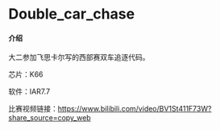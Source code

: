 # Double_car_chase

#### 介绍
大二参加飞思卡尔写的西部赛双车追逐代码。

芯片：K66

软件：IAR7.7

比赛视频链接：https://www.bilibili.com/video/BV1St411F73W?share_source=copy_web

